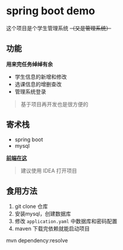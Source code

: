 # spring boot demo

这个项目是个学生管理系统 ~~（又是管理系统）~~

## 功能

__用来完任务绰绰有余__

- 学生信息的新增和修改
- 选课信息的增删查改
- 管理系统登录

> 基于项目再开发也是很方便的

## 寄术栈
- spring boot 
- mysql

[__前端在这__](https://github.com/ltxhhz/student-management-vue3)

> 建议使用 IDEA 打开项目

## 食用方法

1. git clone 仓库
2. 安装mysql，创建数据库
3. 修改 `application.yaml` 中数据库和密码配置
4. maven 下载完依赖就能启动项目

mvn dependency:resolve

